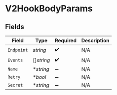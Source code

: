 # V2HookBodyParams


## Fields

| Field              | Type               | Required           | Description        |
| ------------------ | ------------------ | ------------------ | ------------------ |
| `Endpoint`         | *string*           | :heavy_check_mark: | N/A                |
| `Events`           | []*string*         | :heavy_check_mark: | N/A                |
| `Name`             | **string*          | :heavy_minus_sign: | N/A                |
| `Retry`            | **bool*            | :heavy_minus_sign: | N/A                |
| `Secret`           | **string*          | :heavy_minus_sign: | N/A                |